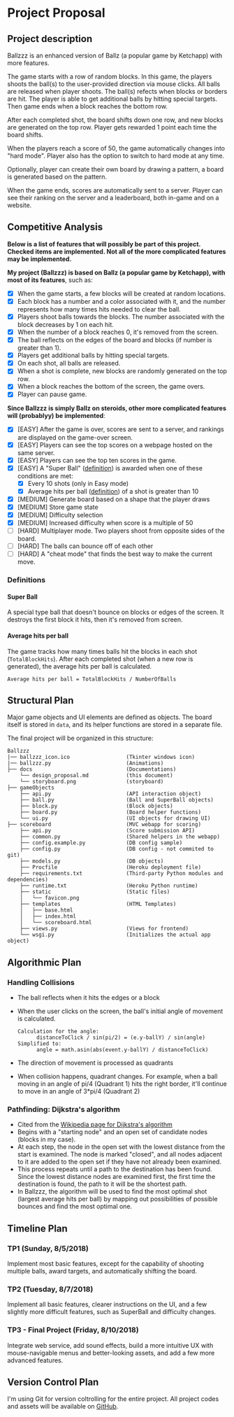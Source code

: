 # Project Proposal

## Project description

Ballzzz is an enhanced version of Ballz (a popular game by Ketchapp) with more features.

The game starts with a row of random blocks. In this game, the players shoots the ball(s) to the user-provided direction via mouse clicks. All balls are released when player shoots. The ball(s) refects when blocks or borders are hit. The player is able to get additional balls by hitting special targets. Then game ends when a block reaches the bottom row.

After each completed shot, the board shifts down one row, and new blocks are generated on the top row. Player gets rewarded 1 point each time the board shifts.

When the players reach a score of 50, the game automatically changes into "hard mode". Player also has the option to switch to hard mode at any time.

Optionally, player can create their own board by drawing a pattern, a board is generated based on the pattern. 

When the game ends, scores are automatically sent to a server. Player can see their ranking on the server and a leaderboard, both in-game and on a website.

## Competitive Analysis

**Below is a list of features that will possibly be part of this project. Checked items are implemented. Not all of the more complicated features may be implemented.**

**My project (Ballzzz) is based on Ballz (a popular game by Ketchapp), with most of its features**, such as:

- [x] When the game starts, a few blocks will be created at random locations.
- [x] Each block has a number and a color associated with it, and the number represents how many times hits needed to clear the ball.
- [x] Players shoot balls towards the blocks. The number associated with the block decreases by 1 on each hit.
- [x] When the number of a block reaches 0, it's removed from the screen.
- [x] The ball reflects on the edges of the board and blocks (if number is greater than 1).
- [x] Players get additional balls by hitting special targets.
- [x] On each shot, all balls are released.
- [x] When a shot is complete, new blocks are randomly generated on the top row.
- [x] When a block reaches the bottom of the screen, the game overs.
- [x] Player can pause game.

**Since Ballzzz is simply Ballz on steroids, other more complicated features will (probablyy) be implemented**:

- [x] [EASY] After the game is over, scores are sent to a server, and rankings are displayed on the game-over screen.
- [x] [EASY] Players can see the top scores on a webpage hosted on the same server.
- [x] [EASY] Players can see the top ten scores in the game.
- [x] [EASY] A "Super Ball" ([definition](#super-ball)) is awarded when one of these conditions are met:
  - [x] Every 10 shots (only in Easy mode)
  - [x] Average hits per ball ([definition](#average-hits-per-ball)) of a shot is greater than 10
- [x] [MEDIUM] Generate board based on a shape that the player draws
- [x] [MEDIUM] Store game state
- [x] [MEDIUM] Difficulty selection
- [x] [MEDIUM] Increased difficulty when score is a multiple of 50
- [ ] [HARD] Multiplayer mode. Two players shoot from opposite sides of the board.
- [ ] [HARD] The balls can bounce off of each other
- [ ] [HARD] A "cheat mode" that finds the best way to make the current move.

### Definitions

#### Super Ball

A special type ball that doesn't bounce on blocks or edges of the screen. It destroys the first block it hits, then it's removed from screen.

#### Average hits per ball

The game tracks how many times balls hit the blocks in each shot (`TotalBlockHits`). After each completed shot (when a new row is generated), the average hits per ball is calculated.

`Average hits per ball = TotalBlockHits / NumberOfBalls`

## Structural Plan

Major game objects and UI elements are defined as objects. The board itself is stored in `data`, and its helper functions are stored in a separate file.

The final project will be organized in this structure:

```
Ballzzz
|── ballzzz_icon.ico                  (Tkinter windows icon)
|── ballzzz.py                        (Animations)
├── docs                              (Documentations)
    └── design_proposal.md            (this document)
    └── storyboard.png                (storyboard)
├── gameObjects
    ├── api.py                        (API interaction object)
    ├── ball.py                       (Ball and SuperBall objects)
    ├── block.py                      (Block objects)
    ├── board.py                      (Board helper functions)
    └── ui.py                         (UI objects for drawing UI)
├── scoreboard                        (MVC webapp for scoring)
    ├── api.py                        (Score submission API)
    ├── common.py                     (Shared helpers in the webapp)
    ├── config.example.py             (DB config sample)
    ├── config.py                     (DB config - not commited to git)
    ├── models.py                     (DB objects)
    ├── Procfile                      (Heroku deployment file)
    ├── requirements.txt              (Third-party Python modules and dependencies)
    ├── runtime.txt                   (Heroku Python runtime)
    ├── static                        (Static files)
    │   └── favicon.png
    ├── templates                     (HTML Templates)
    │   ├── base.html
    │   ├── index.html
    │   └── scoreboard.html
    ├── views.py                      (Views for frontend)
    └── wsgi.py                       (Initializes the actual app object)

```

## Algorithmic Plan

### Handling Collisions

- The ball reflects when it hits the edges or a block
- When the user clicks on the screen, the ball's initial angle of movement is calculated.

  ```
  Calculation for the angle:
        distanceToClick / sin(pi/2) = (e.y-ballY) / sin(angle)
  Simplified to:
        angle = math.asin(abs(event.y-ballY) / distanceToClick)
  ```

- The direction of movement is processed as quadrants
- When collision happens, quadrant changes. For example, when a ball moving in an angle of pi/4 (Quadrant 1) hits the right border, it'll continue to move in an angle of 3*pi/4 (Quadrant 2)

### Pathfinding: Dijkstra's algorithm

- Cited from the [Wikipedia page for Dijkstra's algorithm](https://en.wikipedia.org/wiki/Dijkstra%27s_algorithm)
- Begins with a "starting node" and an open set of candidate nodes (blocks in my case).
- At each step, the node in the open set with the lowest distance from the start is examined. The node is marked "closed", and all nodes adjacent to it are added to the open set if they have not already been examined.
- This process repeats until a path to the destination has been found. Since the lowest distance nodes are examined first, the first time the destination is found, the path to it will be the shortest path.
- In Ballzzz, the algorithm will be used to find the most optimal shot (largest average hits per ball) by mapping out possibilities of possible bounces and find the most optimal one.

## Timeline Plan

### TP1 (Sunday, 8/5/2018)

Implement most basic features, except for the capability of shooting multiple balls, award targets, and automatically shifting the board.

### TP2 (Tuesday, 8/7/2018)

Implement all basic features, clearer instructions on the UI, and a few slightly more difficult features, such as SuperBall and difficulty changes.

### TP3 - Final Project (Friday, 8/10/2018)

Integrate web service, add sound effects, build a more intuitive UX with mouse-navigable menus and better-looking assets, and add a few more advanced features.

## Version Control Plan

I'm using Git for version coltrolling for the entire project. All project codes and assets will be available on [GitHub](https://github.com/chrisx8/Ballzzz/).
